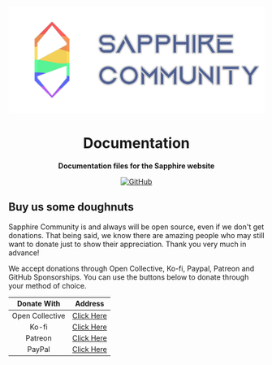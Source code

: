 <div align="center">

![Sapphire Logo](https://raw.githubusercontent.com/sapphiredev/assets/main/banners/SapphireCommunity.png)

# Documentation

**Documentation files for the Sapphire website**

[![GitHub](https://img.shields.io/github/license/sapphiredev/sapphire-template)](https://github.com/sapphiredev/sapphire-template/blob/main/LICENSE.md)

</div>

## Buy us some doughnuts

Sapphire Community is and always will be open source, even if we don't get donations. That being said, we know there are amazing people who may still want to donate just to show their appreciation. Thank you very much in advance!

We accept donations through Open Collective, Ko-fi, Paypal, Patreon and GitHub Sponsorships. You can use the buttons below to donate through your method of choice.

|   Donate With   |                       Address                       |
| :-------------: | :-------------------------------------------------: |
| Open Collective | [Click Here](https://sapphirejs.dev/opencollective) |
|      Ko-fi      |      [Click Here](https://sapphirejs.dev/kofi)      |
|     Patreon     |    [Click Here](https://sapphirejs.dev/patreon)     |
|     PayPal      |     [Click Here](https://sapphirejs.dev/paypal)     |
